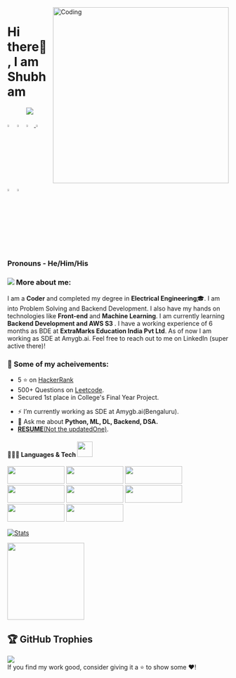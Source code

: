 
<img align="right" alt="Coding" width="400" src="https://user-images.githubusercontent.com/102204260/192700068-98ad5312-13c4-49ba-bc0a-d3de1fb9d5fb.gif">

# Hi there👋 , I am Shubham
<div align="center">
 <img src="https://readme-typing-svg.herokuapp.com/?lines=Backend+Developer;Web+Developer;Quick+learner;Self+Motivated;Problem+Solver;&color=teal&center=true" />
</div>
  
  [<img src="https://img.icons8.com/color/48/000000/linkedin.png" width="3.5%"/>](https://www.linkedin.com/in/shubham-verma-011297167/)
  [<img src="https://img.icons8.com/bubbles/50/4a90e2/domain.png" width="3.5%"/>](https://shubham9471.github.io/ShubhamVerma/)
  <a href="shubhamverma2604@gmail.com"> <img src="https://img.icons8.com/fluent/48/000000/gmail.png" width="3.5%"/> </a>
  [<img src="https://img.icons8.com/fluent/48/4a90e2/github.png" width="3.5%"/>](https://github.com/shubham9471)
  [<img src="https://upload.wikimedia.org/wikipedia/commons/1/19/LeetCode_logo_black.png" width="3.5%"/>](https://leetcode.com/shubhamverma2604/)
  [<img src="https://mpng.subpng.com/20180629/vue/kisspng-www-mevrouwpak-nl-advertising-graphic-design-insta-instagramm-5b3692f028e740.4061558515303032161676.jpg" width="3.5%"/>](https://www.instagram.com/___shubham96___/)
  
  
### Pronouns - He/Him/His 
  
### <img src="https://img.icons8.com/emoji/48/000000/man-technologyst.png"/> More about me:
  
I am a **Coder** and completed my degree in **Electrical Engineering**:mortar_board:. I am into Problem Solving and Backend Development. I also have my hands on technologies like <b>Front-end</b> and <b>Machine Learning</b>. I am currently learning <b>Backend Development and AWS S3 </b>. I have a working experience of 6 months as BDE at **ExtraMarks Education India Pvt Ltd**. As of now I am working as SDE at Amygb.ai. Feel free to reach out to me on LinkedIn (super active there)!
  
### :1st_place_medal: Some of my acheivements:

* 5 ⭐ on <a href = "https://www.hackerrank.com/shubhamverma2604" target="_blank">HackerRank</a>
* 500+ Questions on <a href = "https://leetcode.com/shubhamverma2604/" target="_blank">Leetcode</a>.
* Secured 1st place in College's Final Year Project.

- ⚡ I’m currently working as SDE at Amygb.ai(Bengaluru). 
- 💬 Ask me about <b>Python, ML, DL, Backend, DSA.</b>
- <a href = "https://drive.google.com/drive/folders/1hrbXZar6EKMkfdqCs3P2hkoe_0im3Nie?usp=sharing" target="_blank"><b>RESUME</b>(Not the updatedOne)</a>.
  
#### 👨🏻‍💻 Languages & Tech <img src="https://camo.githubusercontent.com/beb64ff21c883e318e4f5db5231c2ba4175705bea1c9249e82a41ab375db4f75/68747470733a2f2f6d65646961322e67697068792e636f6d2f6d656469612f51737347456d706b79454f684243623765312f67697068792e6769663f6369643d656366303565343761306e336769316266716e74716d6f62386739616964316f796a327772336473336d67373030626c267269643d67697068792e676966" width="35"/> <br />
<p>
<img src="https://img.shields.io/badge/Python-%23ED8B00.svg?style=for-the-badge&logo=Python&logoColor=white" width="130px" height="40px"/>
<img src="https://img.shields.io/badge/HTML5-E34F26?style=for-the-badge&logo=html5&logoColor=white" width="130px" height="40px"/> 
<img src="https://img.shields.io/badge/CSS3-1572B6?style=for-the-badge&logo=css3&logoColor=white" width="130px" height="40px"/>
<img src="https://img.shields.io/badge/JavaScript-323330?style=for-the-badge&logo=javascript&logoColor=F7DF1E" width="130px" height="40px"/>
<img src="https://img.shields.io/badge/Node-339933?style=for-the-badge&logo=NodeJs&logoColor=white" width="130px" height="40px"/>
<img src="https://img.shields.io/badge/Express-green?style=for-the-badge&logo=Express&logoColor=white" width="130px" height="40px"/>
<img src="https://img.shields.io/badge/-MongoDB-green?style=for-the-badge&logo=MongoDb&logoColor=white" width="130px" height="40px"/> 
<img src="https://img.shields.io/badge/REACTJS-1572B6?style=for-the-badge&logo=reactjs&logoColor=white" width="130px" height="40px"/>
</p>

  [![Stats](https://github-readme-stats.vercel.app/api?username=shubham9471&show_icons=true&theme=radical)](https://github-readme-stats.vercel.app/api?username=shubham9471&show_icons=true&theme=radical)&nbsp; &nbsp; &nbsp; &nbsp; &nbsp; &nbsp; &nbsp; &nbsp; &nbsp; &nbsp; 
  
  
  <img height=175 align="center" src="https://github-readme-stats.vercel.app/api/top-langs/?username=shubham9471&hide=c%23,powershell,java&title_color=2aa889&text_color=99d1ce&icon_color=2bbc8a&bg_color=0c1014&langs_count=8&layout=compact" />
  
## 🏆 GitHub Trophies
![](https://github-profile-trophy.vercel.app/?username=shubham9471&theme=darkhub&no-frame=false&no-bg=false&margin-w=4)<br />
 If you find my work good, consider giving it a ⭐ to show some ❤️!
